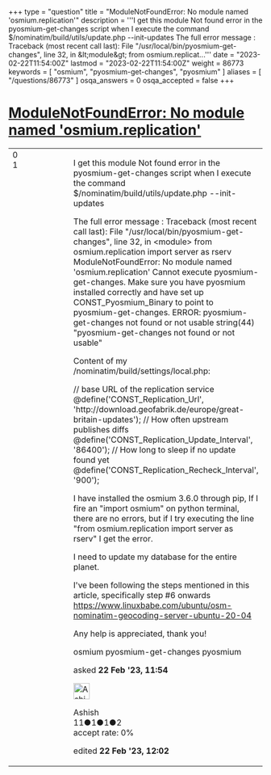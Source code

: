 +++
type = "question"
title = "ModuleNotFoundError: No module named &#x27;osmium.replication&#x27;"
description = '''I get this module Not found error in the pyosmium-get-changes script when I execute the command  $/nominatim/build/utils/update.php --init-updates The full error message : Traceback (most recent call last):  File &quot;/usr/local/bin/pyosmium-get-changes&quot;, line 32, in &amp;lt;module&amp;gt;  from osmium.replicat...'''
date = "2023-02-22T11:54:00Z"
lastmod = "2023-02-22T11:54:00Z"
weight = 86773
keywords = [ "osmium", "pyosmium-get-changes", "pyosmium" ]
aliases = [ "/questions/86773" ]
osqa_answers = 0
osqa_accepted = false
+++

<div class="headNormal">

# [ModuleNotFoundError: No module named 'osmium.replication'](/questions/86773/modulenotfounderror-no-module-named-osmiumreplication)

</div>

<div id="main-body">

<div id="askform">

<table id="question-table" style="width:100%;">
<colgroup>
<col style="width: 50%" />
<col style="width: 50%" />
</colgroup>
<tbody>
<tr>
<td style="width: 30px; vertical-align: top"><div class="vote-buttons">
<span id="post-86773-upvote" class="ajax-command post-vote up" rel="nofollow" title="I like this post (click again to cancel)"> </span>
<div id="post-86773-score" class="post-score" title="current number of votes">
0
</div>
<span id="post-86773-downvote" class="ajax-command post-vote down" rel="nofollow" title="I dont like this post (click again to cancel)"> </span> <span id="favorite-mark" class="ajax-command favorite-mark" rel="nofollow" title="mark/unmark this question as favorite (click again to cancel)"> </span>
<div id="favorite-count" class="favorite-count">
1
</div>
</div></td>
<td><div id="item-right">
<div class="question-body">
<p>I get this module Not found error in the pyosmium-get-changes script when I execute the command $/nominatim/build/utils/update.php --init-updates</p>
<p>The full error message : Traceback (most recent call last): File "/usr/local/bin/pyosmium-get-changes", line 32, in &lt;module&gt; from osmium.replication import server as rserv ModuleNotFoundError: No module named 'osmium.replication' Cannot execute pyosmium-get-changes. Make sure you have pyosmium installed correctly and have set up CONST_Pyosmium_Binary to point to pyosmium-get-changes. ERROR: pyosmium-get-changes not found or not usable string(44) "pyosmium-get-changes not found or not usable"</p>
<p>Content of my /nominatim/build/settings/local.php:</p>
// base URL of the replication service @define('CONST_Replication_Url', 'http://download.geofabrik.de/europe/great-britain-updates'); // How often upstream publishes diffs @define('CONST_Replication_Update_Interval', '86400'); // How long to sleep if no update found yet @define('CONST_Replication_Recheck_Interval', '900');
<p>I have installed the osmium 3.6.0 through pip, If I fire an "import osmium" on python terminal, there are no errors, but if I try executing the line "from osmium.replication import server as rserv" I get the error.</p>
<p>I need to update my database for the entire planet.</p>
<p>I've been following the steps mentioned in this article, specifically step #6 onwards <a href="https://www.linuxbabe.com/ubuntu/osm-nominatim-geocoding-server-ubuntu-20-04">https://www.linuxbabe.com/ubuntu/osm-nominatim-geocoding-server-ubuntu-20-04</a></p>
<p>Any help is appreciated, thank you!</p>
</div>
<div id="question-tags" class="tags-container tags">
<span class="post-tag tag-link-osmium" rel="tag" title="see questions tagged &#39;osmium&#39;">osmium</span> <span class="post-tag tag-link-pyosmium-get-changes" rel="tag" title="see questions tagged &#39;pyosmium-get-changes&#39;">pyosmium-get-changes</span> <span class="post-tag tag-link-pyosmium" rel="tag" title="see questions tagged &#39;pyosmium&#39;">pyosmium</span>
</div>
<div id="question-controls" class="post-controls">
&#10;</div>
<div class="post-update-info-container">
<div class="post-update-info post-update-info-user">
<p>asked <strong>22 Feb '23, 11:54</strong></p>
<img src="https://secure.gravatar.com/avatar/4395c3085d362296cb36b20b4940b3e2?s=32&amp;d=identicon&amp;r=g" class="gravatar" width="32" height="32" alt="Ashish&#39;s gravatar image" />
<p><span>Ashish</span><br />
<span class="score" title="11 reputation points">11</span><span title="1 badges"><span class="badge1">●</span><span class="badgecount">1</span></span><span title="1 badges"><span class="silver">●</span><span class="badgecount">1</span></span><span title="2 badges"><span class="bronze">●</span><span class="badgecount">2</span></span><br />
<span class="accept_rate" title="Rate of the user&#39;s accepted answers">accept rate:</span> <span title="Ashish has no accepted answers">0%</span></p>
</div>
<div class="post-update-info post-update-info-edited">
<p><span> edited <strong>22 Feb '23, 12:02</strong> </span></p>
</div>
</div>
<div id="comments-container-86773" class="comments-container">
&#10;</div>
<div id="comment-tools-86773" class="comment-tools">
&#10;</div>
<div class="clear">
&#10;</div>
<div id="comment-86773-form-container" class="comment-form-container">
&#10;</div>
<div class="clear">
&#10;</div>
</div></td>
</tr>
</tbody>
</table>

</div>

</div>

